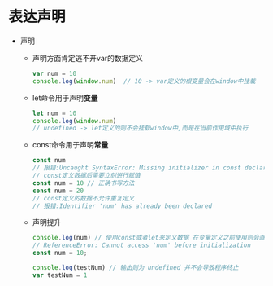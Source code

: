 # 表达声明

- 声明

  - 声明方面肯定逃不开var的数据定义

    ```js
    var num = 10
    console.log(window.num)  // 10 -> var定义的根变量会在window中挂载
    ```

  - let命令用于声明**变量**

    ```js
    let num = 10
    console.log(window.num) 
    // undefined -> let定义的则不会挂载window中,而是在当前作用域中执行
    ```

  - const命令用于声明**常量**

    ```js
    const num 
    // 报错:Uncaught SyntaxError: Missing initializer in const declaration  
    // const定义数据后需要立刻进行赋值 
    const num = 10 // 正确书写方法
    const num = 20 
    // const定义的数据不允许重复定义
    // 报错:Identifier 'num' has already been declared
    ```

  - 声明提升

    ```js
    console.log(num) // 使用const或者let来定义数据 在变量定义之前使用则会直接报错
    // ReferenceError: Cannot access 'num' before initialization
    const num = 10;
    
    console.log(testNum) // 输出则为 undefined 并不会导致程序终止
    var testNum = 1
    ```
